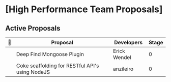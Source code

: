 [High Performance Team Proposals]
====

## Active Proposals
 
| 🚀 | Proposal                                                                                                  | Developers                           | Stage |
|---|-----------------------------------------------------------------------------------------------------------|------------------------------------|-------|
|   | Deep Find Mongoose Plugin | Erick Wendel | 0 | 
|   | Coke scaffolding for RESTful API's using NodeJS | anzileiro | 0 | 
  
